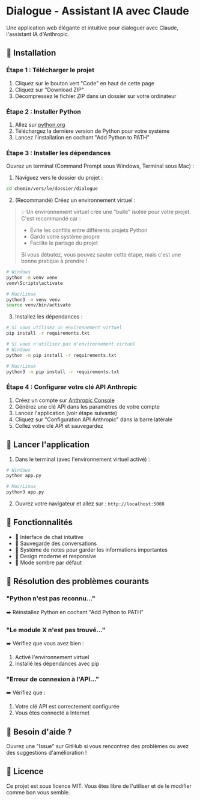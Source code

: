 # Dialogue - Assistant IA avec Claude

Une application web élégante et intuitive pour dialoguer avec Claude, l'assistant IA d'Anthropic.

## 🚀 Installation

### Étape 1 : Télécharger le projet

1. Cliquez sur le bouton vert "Code" en haut de cette page
2. Cliquez sur "Download ZIP"
3. Décompressez le fichier ZIP dans un dossier sur votre ordinateur

### Étape 2 : Installer Python

1. Allez sur [python.org](https://www.python.org/downloads/)
2. Téléchargez la dernière version de Python pour votre système
3. Lancez l'installation en cochant "Add Python to PATH"

### Étape 3 : Installer les dépendances

Ouvrez un terminal (Command Prompt sous Windows, Terminal sous Mac) :

1. Naviguez vers le dossier du projet :
```bash
cd chemin/vers/le/dossier/dialogue
```

2. (Recommandé) Créez un environnement virtuel :
> 💡 Un environnement virtuel crée une "bulle" isolée pour votre projet. C'est recommandé car :
> - Évite les conflits entre différents projets Python
> - Garde votre système propre
> - Facilite le partage du projet
> 
> Si vous débutez, vous pouvez sauter cette étape, mais c'est une bonne pratique à prendre !

```bash
# Windows
python -m venv venv
venv\Scripts\activate

# Mac/Linux
python3 -m venv venv
source venv/bin/activate
```

3. Installez les dépendances :
```bash
# Si vous utilisez un environnement virtuel
pip install -r requirements.txt

# Si vous n'utilisez pas d'environnement virtuel
# Windows
python -m pip install -r requirements.txt

# Mac/Linux
python3 -m pip install -r requirements.txt
```

### Étape 4 : Configurer votre clé API Anthropic

1. Créez un compte sur [Anthropic Console](https://console.anthropic.com/)
2. Générez une clé API dans les paramètres de votre compte
3. Lancez l'application (voir étape suivante)
4. Cliquez sur "Configuration API Anthropic" dans la barre latérale
5. Collez votre clé API et sauvegardez

## 🎯 Lancer l'application

1. Dans le terminal (avec l'environnement virtuel activé) :
```bash
# Windows
python app.py

# Mac/Linux
python3 app.py
```

2. Ouvrez votre navigateur et allez sur : `http://localhost:5000`

## 🌟 Fonctionnalités

- 💬 Interface de chat intuitive
- 📝 Sauvegarde des conversations
- 📌 Système de notes pour garder les informations importantes
- 🎨 Design moderne et responsive
- 🌙 Mode sombre par défaut

## 🔧 Résolution des problèmes courants

### "Python n'est pas reconnu..."
➡️ Réinstallez Python en cochant "Add Python to PATH"

### "Le module X n'est pas trouvé..."
➡️ Vérifiez que vous avez bien :
1. Activé l'environnement virtuel
2. Installé les dépendances avec pip

### "Erreur de connexion à l'API..."
➡️ Vérifiez que :
1. Votre clé API est correctement configurée
2. Vous êtes connecté à Internet

## 🤝 Besoin d'aide ?

Ouvrez une "Issue" sur GitHub si vous rencontrez des problèmes ou avez des suggestions d'amélioration !

## 📜 Licence

Ce projet est sous licence MIT. Vous êtes libre de l'utiliser et de le modifier comme bon vous semble.
